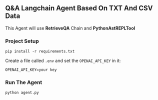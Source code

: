 ## Q&A Langchain Agent Based On TXT And CSV Data

This Agent will use **RetrieveQA** Chain and **PythonAstREPLTool**

### Project Setup
```text
pip install -r requirements.txt
```

Create a file called `.env` and set the `OPENAI_API_KEY` in it:
```text
OPENAI_API_KEY=your key
```

### Run The Agent
```text
python agent.py
```
